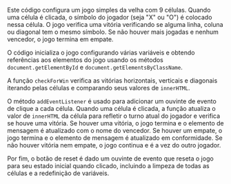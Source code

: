 Este código configura um jogo simples da velha com 9 células. Quando uma célula é clicada, o símbolo do jogador (seja "X" ou "O") é colocado nessa célula. O jogo verifica uma vitória verificando se alguma linha, coluna ou diagonal tem o mesmo símbolo. Se não houver mais jogadas e nenhum vencedor, o jogo termina em empate.

O código inicializa o jogo configurando várias variáveis e obtendo referências aos elementos do jogo usando os métodos `document.getElementById` e `document.getElementsByClassName`.

A função `checkForWin` verifica as vitórias horizontais, verticais e diagonais iterando pelas células e comparando seus valores de `innerHTML`.

O método `addEventListener` é usado para adicionar um ouvinte de evento de clique a cada célula. Quando uma célula é clicada, a função atualiza o valor de `innerHTML` da célula para refletir o turno atual do jogador e verifica se houve uma vitória. Se houver uma vitória, o jogo termina e o elemento de mensagem é atualizado com o nome do vencedor. Se houver um empate, o jogo termina e o elemento de mensagem é atualizado em conformidade. Se não houver vitória nem empate, o jogo continua e é a vez do outro jogador.

Por fim, o botão de reset é dado um ouvinte de evento que reseta o jogo para seu estado inicial quando clicado, incluindo a limpeza de todas as células e a redefinição de variáveis.





